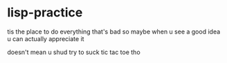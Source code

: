 # lisp-practice

tis the place to do everything that's bad
so maybe when u see a good idea u can actually appreciate it

doesn't mean u shud try to suck tic tac toe tho
